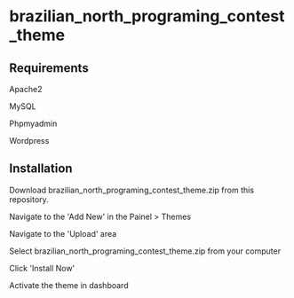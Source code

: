 # brazilian_north_programing_contest_theme

## Requirements

Apache2

MySQL

Phpmyadmin

Wordpress

## Installation

Download brazilian_north_programing_contest_theme.zip from this repository.

Navigate to the 'Add New' in the Painel > Themes

Navigate to the 'Upload' area

Select brazilian_north_programing_contest_theme.zip from your computer

Click 'Install Now'

Activate the theme in dashboard
